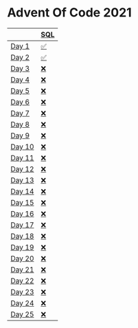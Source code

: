 # Advent Of Code 2021

| | [SQL](/sql/) |
| --- | --- |
| [Day 1](https://adventofcode.com/2021/day/1) | [✅](/sql/day/1/) |
| [Day 2](https://adventofcode.com/2021/day/2) | [✅](/sql/day/2/) |
| [Day 3](https://adventofcode.com/2021/day/3) | [❌](/sql/day/3/) |
| [Day 4](https://adventofcode.com/2021/day/4) | [❌](/sql/day/4/) |
| [Day 5](https://adventofcode.com/2021/day/5) | [❌](/sql/day/5/) |
| [Day 6](https://adventofcode.com/2021/day/6) | [❌](/sql/day/6/) |
| [Day 7](https://adventofcode.com/2021/day/7) | [❌](/sql/day/7/) |
| [Day 8](https://adventofcode.com/2021/day/8) | [❌](/sql/day/8/) |
| [Day 9](https://adventofcode.com/2021/day/9) | [❌](/sql/day/9/) |
| [Day 10](https://adventofcode.com/2021/day/10) | [❌](/sql/day/10/) |
| [Day 11](https://adventofcode.com/2021/day/11) | [❌](/sql/day/11/) |
| [Day 12](https://adventofcode.com/2021/day/12) | [❌](/sql/day/11/) |
| [Day 13](https://adventofcode.com/2021/day/13) | [❌](/sql/day/12/) |
| [Day 14](https://adventofcode.com/2021/day/14) | [❌](/sql/day/13/) |
| [Day 15](https://adventofcode.com/2021/day/15) | [❌](/sql/day/14/) |
| [Day 16](https://adventofcode.com/2021/day/16) | [❌](/sql/day/15/) |
| [Day 17](https://adventofcode.com/2021/day/17) | [❌](/sql/day/16/) |
| [Day 18](https://adventofcode.com/2021/day/18) | [❌](/sql/day/17/) |
| [Day 19](https://adventofcode.com/2021/day/19) | [❌](/sql/day/18/) |
| [Day 20](https://adventofcode.com/2021/day/20) | [❌](/sql/day/19/) |
| [Day 21](https://adventofcode.com/2021/day/21) | [❌](/sql/day/21/) |
| [Day 22](https://adventofcode.com/2021/day/22) | [❌](/sql/day/22/) |
| [Day 23](https://adventofcode.com/2021/day/23) | [❌](/sql/day/23/) |
| [Day 24](https://adventofcode.com/2021/day/24) | [❌](/sql/day/24/) |
| [Day 25](https://adventofcode.com/2021/day/25) | [❌](/sql/day/25/) |
